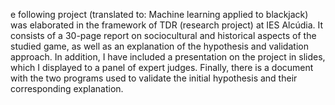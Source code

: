 e following project (translated to: Machine learning applied to blackjack) was elaborated in the framework of TDR (research project) at IES Alcúdia. It consists of a 30-page report on sociocultural and historical aspects of the studied game, as well as an explanation of the hypothesis and validation approach. In addition, I have included a presentation on the project in slides, which I displayed to a panel of expert judges. Finally, there is a document with the two programs used to validate the initial hypothesis and their corresponding explanation.
